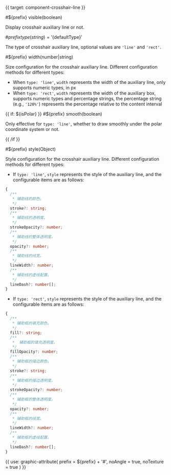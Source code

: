 {{ target: component-crosshair-line }}

#${prefix} visible(boolean)

Display crosshair auxiliary line or not.

#${prefix} type(string) = '${defaultType}'

The type of crosshair auxiliary line, optional values are `'line'` and `'rect'`.

#${prefix} width(number|string)

Size configuration for the crosshair auxiliary line. Different configuration methods for different types:

- When `type: 'line'`, `width` represents the width of the auxiliary line, only supports numeric types, in px
- When `type: 'rect'`, `width` represents the width of the auxiliary box, supports numeric types and percentage strings, the percentage string (e.g., `'120%'`) represents the percentage relative to the content interval

{{ if: ${isPolar} }}
#${prefix} smooth(boolean)

Only effective for `type: 'line'`, whether to draw smoothly under the polar coordinate system or not.

{{ /if }}

#${prefix} style(Object)

Style configuration for the crosshair auxiliary line. Different configuration methods for different types:

- If `type: 'line'`, `style` represents the style of the auxiliary line, and the configurable items are as follows:

```ts
{
  /**
   * 辅助线的颜色。
   */
  stroke?: string;
  /**
   * 辅助线的透明度。
   */
  strokeOpacity?: number;
  /**
   * 辅助线的整体透明度。
   */
  opacity?: number;
  /**
   * 辅助线的线宽。
   */
  lineWidth?: number;
  /**
   * 辅助线的虚线配置。
   */
  lineDash?: number[];
}
```

- If `type: 'rect'`, `style` represents the style of the auxiliary line, and the configurable items are as follows:

```ts
{
  /**
   * 辅助框的填充颜色。
   */
  fill?: string;
  /**
   *  辅助框的填充透明度。
   */
  fillOpacity?: number;
  /**
   * 辅助框的描边颜色。
   */
  stroke?: string;
  /**
   * 辅助框的描边透明度。
   */
  strokeOpacity?: number;
  /**
   * 辅助框的整体透明度。
   */
  opacity?: number;
  /**
   * 辅助框的线宽。
   */
  lineWidth?: number;
  /**
   * 辅助框的虚线配置。
   */
  lineDash?: number[];
}
```

{{ use: graphic-attribute(
  prefix = ${prefix} + '#',
  noAngle = true,
  noTexture = true
) }}